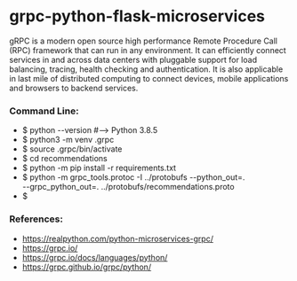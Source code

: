 # grpc-python-flask-microservices

gRPC is a modern open source high performance Remote Procedure Call (RPC) framework that can run in any environment. It can efficiently connect services in and across data centers with pluggable support for load balancing, tracing, health checking and authentication. It is also applicable in last mile of distributed computing to connect devices, mobile applications and browsers to backend services.

### Command Line:

- $ python --version  #--> Python 3.8.5
- $ python3 -m venv .grpc
- $ source .grpc/bin/activate
- $ cd recommendations
- $ python -m pip install -r requirements.txt
- $ python -m grpc_tools.protoc -I ../protobufs --python_out=. \
            --grpc_python_out=. ../protobufs/recommendations.proto
- $ 

### References:

- https://realpython.com/python-microservices-grpc/
- https://grpc.io/
- https://grpc.io/docs/languages/python/
- https://grpc.github.io/grpc/python/